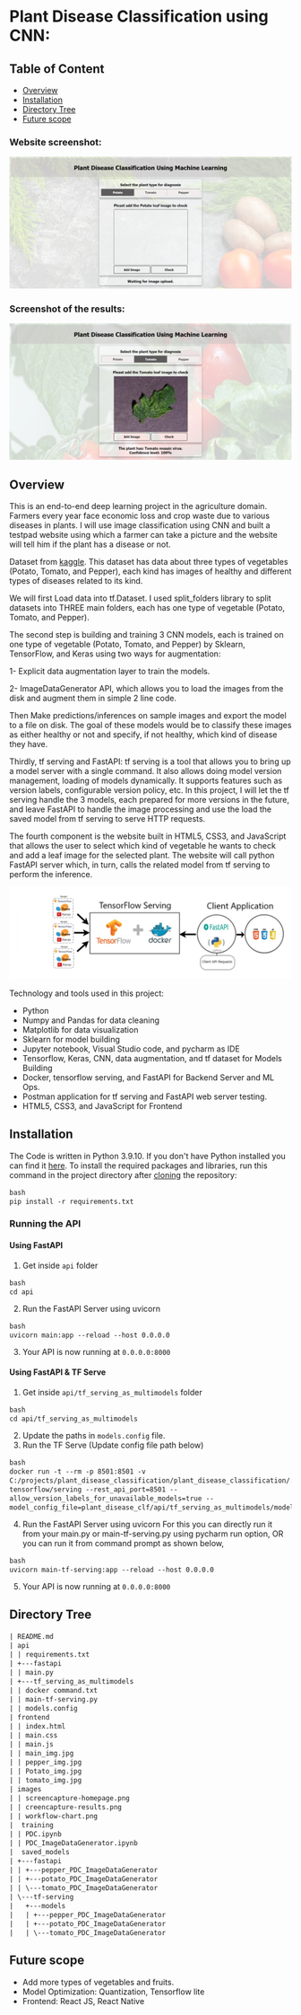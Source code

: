 # Plant Disease Classification using CNN:

## Table of Content
  * [Overview](#overview)
  * [Installation](#installation)
  * [Directory Tree](#directory-tree)
  * [Future scope](#future-scope)


### Website screenshot:
![](/images/screencapture-homepage.png)

### Screenshot of the results:
![](/images/screencapture-results.png)

## Overview
This is an end-to-end deep learning project in the agriculture domain. Farmers every year face economic loss and crop waste due to various diseases in plants. I will use image classification using CNN and built a testpad website using which a farmer can take a picture and the website will tell him if the plant has a disease or not.

Dataset from [kaggle](https://www.kaggle.com/arjuntejaswi/plant-village). This dataset has data about three types of vegetables (Potato, Tomato, and Pepper), each kind has images of healthy and different types of diseases related to its kind. 

We will first Load data into tf.Dataset. I used split_folders library to split datasets into THREE main folders, each has one type of vegetable (Potato, Tomato, and Pepper).

The second step is building and training 3 CNN models, each is trained on one type of vegetable (Potato, Tomato, and Pepper) by Sklearn, TensorFlow, and Keras using two ways for augmentation:

1- Explicit data augmentation layer to train the models.

2- ImageDataGenerator API, which allows you to load the images from the disk and augment them in simple 2 line code.

Then Make predictions/inferences on sample images and export the model to a file on disk.
The goal of these models would be to classify these images as either healthy or not and specify, if not healthy, which kind of disease they have.

Thirdly, tf serving and FastAPI:
tf serving is a tool that allows you to bring up a model server with a single command. It also allows doing model version management, loading of models dynamically. It supports features such as version labels, configurable version policy, etc.
In this project, I will let the tf serving handle the 3 models, each prepared for more versions in the future, and leave FastAPI to handle the image processing and use the load the saved model from tf serving to serve HTTP requests. 

The fourth component is the website built in HTML5, CSS3, and JavaScript that allows the user to select which kind of vegetable he wants to check and add a leaf image for the selected plant. The website will call python FastAPI server which, in turn, calls the related model from tf serving to perform the inference.

![](/images/Workflow-chart.png)

Technology and tools used in this project:
- Python
- Numpy and Pandas for data cleaning
- Matplotlib for data visualization
- Sklearn for model building
- Jupyter notebook, Visual Studio code, and pycharm as IDE
- Tensorflow, Keras, CNN, data augmentation, and tf dataset for Models Building
- Docker, tensorflow serving, and FastAPI for Backend Server and ML Ops.
- Postman application for tf serving and FastAPI web server testing.
- HTML5, CSS3, and JavaScript for Frontend


## Installation
The Code is written in Python 3.9.10. If you don't have Python installed you can find it [here](https://www.python.org/downloads/). To install the required packages and libraries, run this command in the project directory after [cloning](https://www.howtogeek.com/451360/how-to-clone-a-github-repository/) the repository:

```
bash
pip install -r requirements.txt
```

### Running the API

#### Using FastAPI

1. Get inside `api` folder

```
bash
cd api
```

2. Run the FastAPI Server using uvicorn

```
bash
uvicorn main:app --reload --host 0.0.0.0
```

3. Your API is now running at `0.0.0.0:8000`

#### Using FastAPI & TF Serve

1. Get inside `api/tf_serving_as_multimodels` folder

```
bash
cd api/tf_serving_as_multimodels
```

2. Update the paths in `models.config` file.
3. Run the TF Serve (Update config file path below)

```
bash
docker run -t --rm -p 8501:8501 -v C:/projects/plant_disease_classification/plant_disease_classification/:/plant_disease_clf tensorflow/serving --rest_api_port=8501 --allow_version_labels_for_unavailable_models=true --model_config_file=plant_disease_clf/api/tf_serving_as_multimodels/models.config
```

4. Run the FastAPI Server using uvicorn
   For this you can directly run it from your main.py or main-tf-serving.py using pycharm run option, OR you can run it from command prompt as shown below,

```
bash
uvicorn main-tf-serving:app --reload --host 0.0.0.0
```

5. Your API is now running at `0.0.0.0:8000`


## Directory Tree

```
| README.md
| api
| | requirements.txt
| +---fastapi
| | main.py
| +---tf_serving_as_multimodels
| | docker command.txt
| | main-tf-serving.py
| | models.config
| frontend
| | index.html
| | main.css
| | main.js
| | main_img.jpg
| | pepper_img.jpg
| | Potato_img.jpg
| | tomato_img.jpg
| images
| | screencapture-homepage.png
| | creencapture-results.png
| | workflow-chart.png
|  training
| | PDC.ipynb
| | PDC_ImageDataGenerator.ipynb
|  saved_models
| +---fastapi
| | +---pepper_PDC_ImageDataGenerator
| | +---potato_PDC_ImageDataGenerator
| | \---tomato_PDC_ImageDataGenerator
| \---tf-serving
|   +---models
|   | +---pepper_PDC_ImageDataGenerator
|   | +---potato_PDC_ImageDataGenerator
|   | \---tomato_PDC_ImageDataGenerator
``` 

## Future scope

* Add more types of vegetables and fruits.
* Model Optimization: Quantization, Tensorflow lite
* Frontend: React JS, React Native
